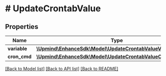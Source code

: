 # # UpdateCrontabValue

## Properties

Name | Type | Description | Notes
------------ | ------------- | ------------- | -------------
**variable** | [**\Upmind\EnhanceSdk\Model\UpdateCrontabValueVariableVariable**](UpdateCrontabValueVariableVariable.md) |  |
**cron_cmd** | [**\Upmind\EnhanceSdk\Model\UpdateCrontabValueCmdCronCmd**](UpdateCrontabValueCmdCronCmd.md) |  |

[[Back to Model list]](../../README.md#models) [[Back to API list]](../../README.md#endpoints) [[Back to README]](../../README.md)
